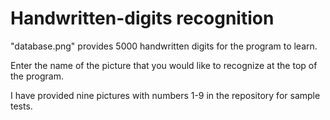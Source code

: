 # Handwritten-digits recognition

"database.png" provides 5000 handwritten digits for the program to learn. 

Enter the name of the picture that you would like to recognize at the top of the program.

I have provided nine pictures with numbers 1-9 in the repository for sample tests.
